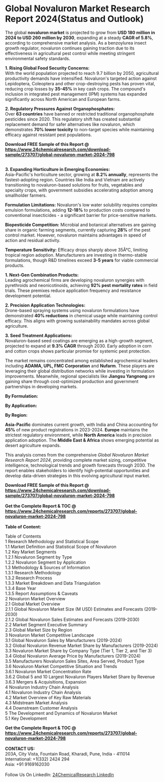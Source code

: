 <h1>Global Novaluron Market Research Report 2024(Status and Outlook)</h1><p>The global <strong>novaluron market</strong> is projected to grow from <strong>USD 180 million in 2024 to USD 260 million by 2030</strong>, expanding at a steady <strong>CAGR of 5.8%</strong>, according to comprehensive market analysis. As a benzoylurea insect growth regulator, novaluron continues gaining traction due to its effectiveness in agricultural pest control while meeting stringent environmental safety standards.</p><p><strong>1. Rising Global Food Security Concerns:</strong><br>
With the world population projected to reach 9.7 billion by 2050, agricultural productivity demands have intensified. Novaluron's targeted action against Lepidoptera, Coleoptera and other crop-destroying pests has proven vital, reducing crop losses by <strong>35-45%</strong> in key cash crops. The compound's inclusion in integrated pest management (IPM) systems has expanded significantly across North American and European farms.</p><p><strong>2. Regulatory Pressures Against Organophosphates:</strong><br>
Over <strong>63 countries</strong> have banned or restricted traditional organophosphate pesticides since 2020. This regulatory shift has created substantial replacement demand for safer alternatives like novaluron, which demonstrates <strong>70% lower toxicity</strong> to non-target species while maintaining efficacy against resistant pest populations.</p><div><b>Download FREE Sample of this Report @ 
            <a href="https://www.24chemicalresearch.com/download-sample/273707/global-novaluron-market-2024-798">
            https://www.24chemicalresearch.com/download-sample/273707/global-novaluron-market-2024-798</a></b></div><br><p><strong>3. Expanding Horticulture in Emerging Economies:</strong><br>
Asia-Pacific's horticulture sector, growing at <strong>8.2% annually</strong>, represents the fastest-adopting region. Countries like India and Vietnam are actively transitioning to novaluron-based solutions for fruits, vegetables and specialty crops, with government subsidies accelerating adoption among smallholder farmers.</p><p><strong>Formulation Limitations:</strong> Novaluron's low water solubility requires complex emulsion formulations, adding <strong>12-18%</strong> to production costs compared to conventional insecticides - a significant barrier for price-sensitive markets.</p><p><strong>Biopesticide Competition:</strong> Microbial and botanical alternatives are gaining share in organic farming segments, currently capturing <strong>28%</strong> of the pest control market. However, novaluron maintains advantages in speed of action and residual activity.</p><p><strong>Temperature Sensitivity:</strong> Efficacy drops sharply above 35Â°C, limiting tropical region adoption. Manufacturers are investing in thermo-stable formulations, though R&amp;D timelines exceed <strong>3-5 years</strong> for viable commercial products.</p><p><strong>1. Next-Gen Combination Products:</strong><br>
Leading agrochemical firms are developing novaluron synergies with pyrethroids and neonicotinoids, achieving <strong>92% pest mortality rates</strong> in field trials. These premixes reduce application frequency and resistance development potential.</p><p><strong>2. Precision Application Technologies:</strong><br>
Drone-based spraying systems using novaluron formulations have demonstrated <strong>40% reductions</strong> in chemical usage while maintaining control efficacy. This aligns with growing sustainability mandates across global agriculture.</p><p><strong>3. Seed Treatment Applications:</strong><br>
Novaluron-based seed coatings are emerging as a high-growth segment, projected to expand at <strong>9.3% CAGR</strong> through 2030. Early adoption in corn and cotton crops shows particular promise for systemic pest protection.</p><p>The market remains concentrated among established agrochemical leaders including <strong>ADAMA, UPL, FMC Corporation</strong> and <strong>Nufarm</strong>. These players are leveraging their global distribution networks while investing in formulation improvements. Meanwhile, regional specialists like <strong>Jiangsu Yangnong</strong> are gaining share through cost-optimized production and government partnerships in developing markets.</p><p><strong>By Formulation:</strong></p><p><strong>By Application:</strong></p><p><strong>By Region:</strong></p><p><strong>Asia-Pacific</strong> dominates current growth, with India and China accounting for <strong>45%</strong> of new product registrations in 2023-2024. <strong>Europe</strong> maintains the strictest regulatory environment, while <strong>North America</strong> leads in precision application adoption. The <strong>Middle East &amp; Africa</strong> shows emerging potential as desert agriculture expands.</p><p>This analysis comes from the comprehensive <em>Global Novaluron Market Research Report 2024</em>, providing complete market sizing, competitive intelligence, technological trends and growth forecasts through 2030. The report enables stakeholders to identify high-potential opportunities and develop data-driven strategies in this evolving agricultural input market.</p><div><b>Download FREE Sample of this Report @ 
            <a href="https://www.24chemicalresearch.com/download-sample/273707/global-novaluron-market-2024-798">
            https://www.24chemicalresearch.com/download-sample/273707/global-novaluron-market-2024-798</a></b></div><br><div><b>Get the Complete Report & TOC @ 
            <a href="https://www.24chemicalresearch.com/reports/273707/global-novaluron-market-2024-798">
            https://www.24chemicalresearch.com/reports/273707/global-novaluron-market-2024-798</a></b></div><br>
            <b>Table of Content:</b><p>Table of Contents<br />
1 Research Methodology and Statistical Scope<br />
1.1 Market Definition and Statistical Scope of Novaluron<br />
1.2 Key Market Segments<br />
1.2.1 Novaluron Segment by Type<br />
1.2.2 Novaluron Segment by Application<br />
1.3 Methodology & Sources of Information<br />
1.3.1 Research Methodology<br />
1.3.2 Research Process<br />
1.3.3 Market Breakdown and Data Triangulation<br />
1.3.4 Base Year<br />
1.3.5 Report Assumptions & Caveats<br />
2 Novaluron Market Overview<br />
2.1 Global Market Overview<br />
2.1.1 Global Novaluron Market Size (M USD) Estimates and Forecasts (2019-2030)<br />
2.1.2 Global Novaluron Sales Estimates and Forecasts (2019-2030)<br />
2.2 Market Segment Executive Summary<br />
2.3 Global Market Size by Region<br />
3 Novaluron Market Competitive Landscape<br />
3.1 Global Novaluron Sales by Manufacturers (2019-2024)<br />
3.2 Global Novaluron Revenue Market Share by Manufacturers (2019-2024)<br />
3.3 Novaluron Market Share by Company Type (Tier 1, Tier 2, and Tier 3)<br />
3.4 Global Novaluron Average Price by Manufacturers (2019-2024)<br />
3.5 Manufacturers Novaluron Sales Sites, Area Served, Product Type<br />
3.6 Novaluron Market Competitive Situation and Trends<br />
3.6.1 Novaluron Market Concentration Rate<br />
3.6.2 Global 5 and 10 Largest Novaluron Players Market Share by Revenue<br />
3.6.3 Mergers & Acquisitions, Expansion<br />
4 Novaluron Industry Chain Analysis<br />
4.1 Novaluron Industry Chain Analysis<br />
4.2 Market Overview of Key Raw Materials<br />
4.3 Midstream Market Analysis<br />
4.4 Downstream Customer Analysis<br />
5 The Development and Dynamics of Novaluron Market <br />
5.1 Key Development</p><div><b>Get the Complete Report & TOC @ 
            <a href="https://www.24chemicalresearch.com/reports/273707/global-novaluron-market-2024-798">
            https://www.24chemicalresearch.com/reports/273707/global-novaluron-market-2024-798</a></b></div><br><b>CONTACT US:</b><br>
            203A, City Vista, Fountain Road, Kharadi, Pune, India - 411014<br>
            International: +1(332) 2424 294<br>
            Asia: +91 9169162030 <br><br>
            Follow Us On LinkedIn: <a href="https://www.linkedin.com/company/24chemicalresearch/">24ChemicalResearch LinkedIn</a>